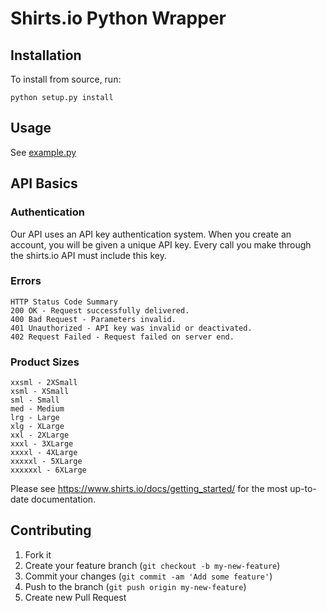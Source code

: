 # Shirts.io Python Wrapper


## Installation

To install from source, run:

`python setup.py install`
    

## Usage

See <a href="https://github.com/ooshirts/shirtsio-python/blob/master/example.py">example.py</a>


## API Basics

### Authentication

Our API uses an API key authentication system. When you create an account, you will be given a unique API key. Every call you make through the shirts.io API must include this key.

### Errors

    HTTP Status Code Summary
    200 OK - Request successfully delivered.
    400 Bad Request - Parameters invalid.
    401 Unauthorized - API key was invalid or deactivated.
    402 Request Failed - Request failed on server end.
    
### Product Sizes

    xxsml - 2XSmall
    xsml - XSmall
    sml - Small
    med - Medium
    lrg - Large
    xlg - XLarge
    xxl - 2XLarge
    xxxl - 3XLarge
    xxxxl - 4XLarge
    xxxxxl - 5XLarge
    xxxxxxl - 6XLarge

Please see https://www.shirts.io/docs/getting_started/ for the most up-to-date documentation.


## Contributing

1. Fork it
2. Create your feature branch (`git checkout -b my-new-feature`)
3. Commit your changes (`git commit -am 'Add some feature'`)
4. Push to the branch (`git push origin my-new-feature`)
5. Create new Pull Request
